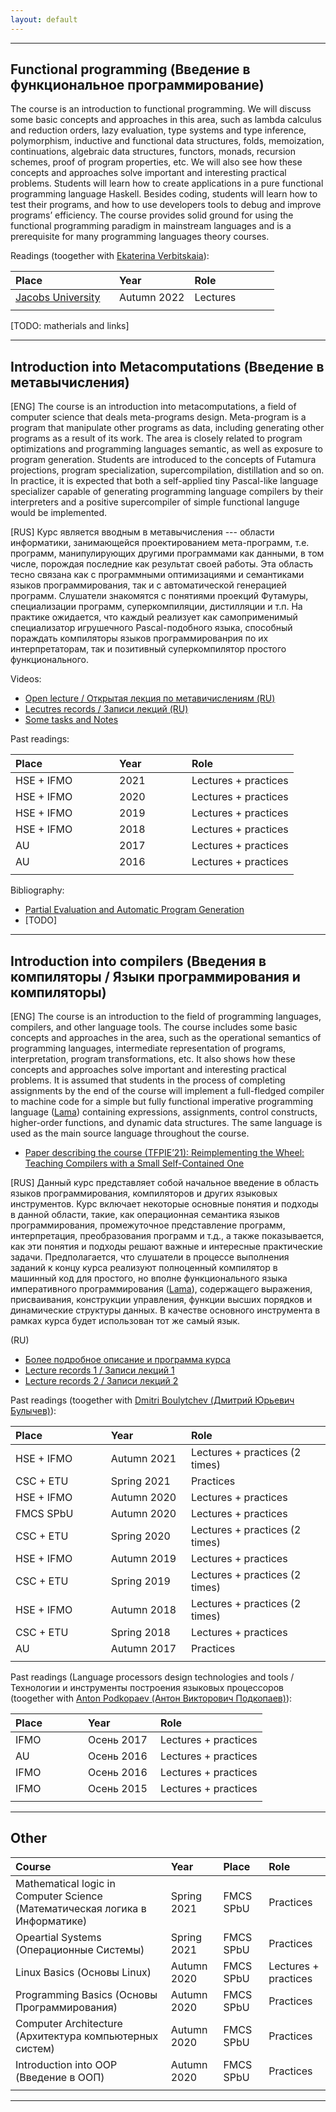 ```yaml
---
layout: default
---
```


---

## Functional programming (Введение в функциональное программирование)

The course is an introduction to functional programming.
We will discuss some basic concepts and approaches in this area, such as lambda calculus and reduction orders, lazy evaluation, type systems and type inference, polymorphism, inductive and functional data structures, folds, memoization, continuations, algebraic data structures, functors, monads, recursion schemes, proof of program properties, etc.
We will also see how these concepts and approaches solve important and interesting practical problems.
Students will learn how to create applications in a pure functional programming language Haskell.
Besides coding, students will learn how to test their programs, and how to use developers tools to debug and improve programs’ efficiency.
The course provides solid ground for using the functional programming paradigm in mainstream languages and is a prerequisite for many programming languages theory courses.

Readings (toogether with [Ekaterina Verbitskaia](https://kajigor.github.io/)):

| Place | Year | Role |
| :--- | :--- | :--- |
| [Jacobs University](https://www.jacobs-university.de/) | Autumn 2022 | Lectures |
|<img width=150/>|<img width=100/>|<img width=120/>|

[TODO: matherials and links]

---

## Introduction into Metacomputations (Введение в метавычисления)

[ENG]
The course is an introduction into metacomputations, a field of computer science that deals meta-programs design.
Meta-program is a program that manipulate other programs as data, including generating other programs as a result of its work.
The area is closely related to program optimizations and programming languages semantic, as well as exposure to program generation.
Students are introduced to the concepts of Futamura projections, program specialization, supercompilation, distillation and so on.
In practice, it is expected that both a self-applied tiny Pascal-like language specializer capable of generating programming language compilers by their interpreters and a positive supercompiler of simple functional languge would be implemented.

[RUS]
Курс является вводным в метавычисления --- области информатики, занимающейся проектированием мета-программ, т.е. программ, манипулирующих другими программами как данными, в том числе, порождая последние как результат своей работы.
Эта область тесно связана как с программными оптимизациями и семантиками языков программирования, так и с автоматической генерацией программ.
Слушатели знакомятся с понятиями проекций Футамуры, специализации программ, суперкомпиляции, дистилляции и т.п.
На практике ожидается, что каждый реализует как самоприменимый специализатор игрушечного Pascal-подобного языка, способный пораждать компиляторы языков программированрия по их интерпретаторам, так и позитивный суперкомпилятор простого функционального.

Videos:
* [Open lecture / Открытая лекция по метавичислениям (RU)](https://youtu.be/1j4TEWOMoQs)
* [Lecutres records / Записи лекций (RU)](https://www.youtube.com/playlist?list=PL1X5sYUeXRNdCAY8LcMARSbyn2n20KTrm)
* [Some tasks and Notes]()

Past readings:

| Place | Year | Role |
| :--- | :--- | :--- |
| HSE + IFMO | 2021 | Lectures + practices |
| HSE + IFMO | 2020 | Lectures + practices |
| HSE + IFMO | 2019 | Lectures + practices |
| HSE + IFMO | 2018 | Lectures + practices |
| AU  | 2017 | Lectures + practices |
| AU  | 2016 | Lectures + practices |
|<img width=150/>|<img width=100/>|<img width=120/>|

Bibliography:

* [Partial Evaluation and Automatic Program Generation](https://www.itu.dk/people/sestoft/pebook/)
* [TODO]

---

## Introduction into compilers (Введения в компиляторы / Языки программирования и компиляторы)

[ENG]
The course is an introduction to the field of programming languages, compilers, and other language tools.
The course includes some basic concepts and approaches in the area, such as the operational semantics of programming languages, intermediate representation of programs, interpretation, program transformations, etc.
It also shows how these concepts and approaches solve important and interesting practical problems.
It is assumed that students in the process of completing assignments by the end of the course will implement a full-fledged compiler to machine code for a simple but fully functional imperative programming language ([Lama](https://github.com/JetBrains-Research/Lama)) containing expressions, assignments, control constructs, higher-order functions, and dynamic data structures.
The same language is used as the main source language throughout the course.

* [Paper describing the course (TFPIE’21): Reimplementing the Wheel: Teaching Compilers with a Small Self-Contained One](https://arxiv.org/pdf/2207.12698.pdf)

[RUS]
Данный курс представляет собой начальное введение в область языков программирования, компиляторов и других языковых инструментов.
Курс включает некоторые основные понятия и подходы в данной области, такие, как операционная семантика языков программирования, промежуточное представление программ, интерпретация, преобразования программ и т.д.,
а также показывается, как эти понятия и подходы решают важные и интересные практические задачи.
Предполагается, что слушатели в процессе выполнения заданий к концу курса реализуют полноценный компилятор в машинный код для простого, но вполне функционального языка императивного программирования ([Lama](https://github.com/JetBrains-Research/Lama)), содержащего выражения, присваивания, конструкции управления, функции высших порядков и динамические структуры данных.
В качестве основного инструмента в рамках курса будет использован тот же самый язык.

(RU)
* [Более подробное описание и программа курса](https://my.compscicenter.ru/courses/2021-spring/1.879-compilers/)
* [Lecture records 1 / Записи лекций 1](https://www.youtube.com/playlist?list=PL1X5sYUeXRNfA3rJ6fnSekJALaqvW094-)
* [Lecture records 2 / Записи лекций 2](https://www.youtube.com/playlist?list=PL1X5sYUeXRNdvV1DxB2j5F-O3XlkqptcD)

Past readings (toogether with [Dmitri Boulytchev (Дмитрий Юрьевич Булычев)](https://github.com/dboulytchev/)):

| Place | Year | Role |
| :--- | :--- | :--- |
| HSE + IFMO | Autumn 2021 | Lectures + practices (2 times) |
| CSC + ETU  | Spring 2021 | Practices |
| HSE + IFMO | Autumn 2020 | Lectures + practices |
| FMCS SPbU  | Autumn 2020 | Lectures + practices |
| CSC + ETU  | Spring 2020 | Lectures + practices (2 times) |
| HSE + IFMO | Autumn 2019 | Lectures + practices |
| CSC + ETU  | Spring 2019 | Lectures + practices (2 times) |
| HSE + IFMO | Autumn 2018 | Lectures + practices (2 times) |
| CSC + ETU  | Spring 2018 | Lectures + practices |
| AU         | Autumn 2017 | Practices |
|<img width=150/>|<img width=120/>|<img width=200/>|

Past readings (Language processors design technologies and tools / Технологии и инструменты построения языковых процессоров (toogether with [Anton Podkopaev (Антон Викторович Подкопаев)](https://podkopaev.net/)):

| Place | Year | Role |
| :--- | :--- | :--- |
| IFMO | Осень 2017 | Lectures + practices |
| AU   | Осень 2016 | Lectures + practices |
| IFMO | Осень 2016 | Lectures + practices |
| IFMO | Осень 2015 | Lectures + practices |
|<img width=100/>|<img width=100/>|<img width=120/>|

---

## Other

| Course | Year | Place | Role |
| :--- | :--- | :--- | :--- |
| Mathematical logic in Computer Science (Математическая логика в Информатике) | Spring 2021 | FMCS SPbU | Practices |
| Opeartial Systems (Операционные Системы) | Spring 2021 | FMCS SPbU | Practices |
| Linux Basics (Основы Linux) | Autumn 2020 | FMCS SPbU | Lectures + practices |
| Programming Basics (Основы Программирования) | Autumn 2020 | FMCS SPbU | Practices |
| Computer Architecture (Архитектура компьютерных систем) | Autumn 2020 | FMCS SPbU | Practices |
| Introduction into OOP (Введение в ООП) | Autumn 2020 | FMCS SPbU | Practices |
|<img width=400/>|<img width=120/>|<img width=120/>| |

---

